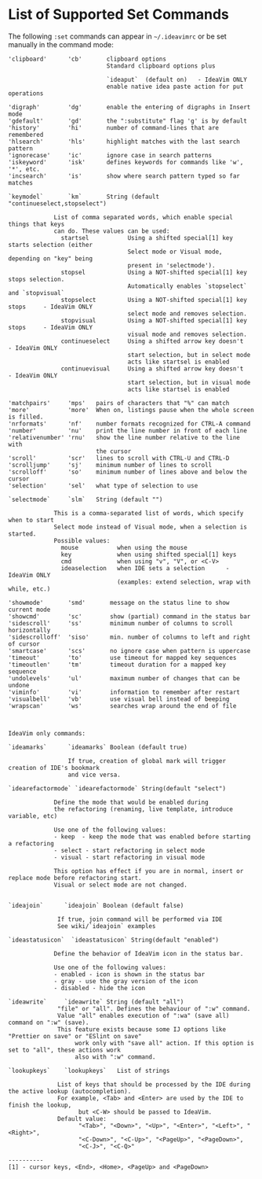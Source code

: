 List of Supported Set Commands
==============================

The following `:set` commands can appear in `~/.ideavimrc` or be set manually in the command mode:

    'clipboard'      'cb'       clipboard options
                                Standard clipboard options plus 
                                
                                `ideaput`  (default on)   - IdeaVim ONLY
                                enable native idea paste action for put operations
    
    'digraph'        'dg'       enable the entering of digraphs in Insert mode
    'gdefault'       'gd'       the ":substitute" flag 'g' is by default
    'history'        'hi'       number of command-lines that are remembered
    'hlsearch'       'hls'      highlight matches with the last search pattern
    'ignorecase'     'ic'       ignore case in search patterns
    'iskeyword'      'isk'      defines keywords for commands like 'w', '*', etc.
    'incsearch'      'is'       show where search pattern typed so far matches
    
    `keymodel`       `km`       String (default "continueselect,stopselect")

                 List of comma separated words, which enable special things that keys
                 can do. These values can be used:
                   startsel           Using a shifted special[1] key starts selection (either
                                      Select mode or Visual mode, depending on "key" being
                                      present in 'selectmode').
                   stopsel            Using a NOT-shifted special[1] key stops selection.
                                      Automatically enables `stopselect` and `stopvisual`
                   stopselect         Using a NOT-shifted special[1] key stops     - IdeaVim ONLY
                                      select mode and removes selection.
                   stopvisual         Using a NOT-shifted special[1] key stops     - IdeaVim ONLY
                                      visual mode and removes selection.
                   continueselect     Using a shifted arrow key doesn't       - IdeaVim ONLY
                                      start selection, but in select mode
                                      acts like startsel is enabled
                   continuevisual     Using a shifted arrow key doesn't       - IdeaVim ONLY
                                      start selection, but in visual mode
                                      acts like startsel is enabled
    
    'matchpairs'     'mps'   pairs of characters that "%" can match
    'more'           'more'  When on, listings pause when the whole screen is filled.
    'nrformats'      'nf'    number formats recognized for CTRL-A command
    'number'         'nu'    print the line number in front of each line
    'relativenumber' 'rnu'   show the line number relative to the line with
                             the cursor
    'scroll'         'scr'   lines to scroll with CTRL-U and CTRL-D
    'scrolljump'     'sj'    minimum number of lines to scroll
    'scrolloff'      'so'    minimum number of lines above and below the cursor
    'selection'      'sel'   what type of selection to use

    `selectmode`     `slm`   String (default "")

                 This is a comma-separated list of words, which specify when to start
                 Select mode instead of Visual mode, when a selection is started.
                 Possible values:
                   mouse           when using the mouse
                   key             when using shifted special[1] keys
                   cmd             when using "v", "V", or <C-V>
                   ideaselection   when IDE sets a selection      - IdeaVim ONLY
                                   (examples: extend selection, wrap with while, etc.)

    'showmode'       'smd'       message on the status line to show current mode
    'showcmd'        'sc'        show (partial) command in the status bar
    'sidescroll'     'ss'        minimum number of columns to scroll horizontally
    'sidescrolloff'  'siso'      min. number of columns to left and right of cursor
    'smartcase'      'scs'       no ignore case when pattern is uppercase
    'timeout'        'to'        use timeout for mapped key sequences
    'timeoutlen'     'tm'        timeout duration for a mapped key sequence
    'undolevels'     'ul'        maximum number of changes that can be undone
    'viminfo'        'vi'        information to remember after restart
    'visualbell'     'vb'        use visual bell instead of beeping
    'wrapscan'       'ws'        searches wrap around the end of file
    
    
    
    IdeaVim only commands:

    `ideamarks`      `ideamarks` Boolean (default true)
    
                     If true, creation of global mark will trigger creation of IDE's bookmark
                     and vice versa.
                     
    `idearefactormode` `idearefactormode` String(default "select")
    
                 Define the mode that would be enabled during
                 the refactoring (renaming, live template, introduce variable, etc)
                 
                 Use one of the following values:
                 - keep  - keep the mode that was enabled before starting a refactoring
                 - select - start refactoring in select mode
                 - visual - start refactoring in visual mode
                 
                 This option has effect if you are in normal, insert or replace mode before refactoring start.
                 Visual or select mode are not changed.
    
    
    `ideajoin`      `ideajoin` Boolean (default false)
    
                  If true, join command will be performed via IDE
                  See wiki/`ideajoin` examples
                  
    `ideastatusicon`  `ideastatusicon` String(default "enabled")
    
                 Define the behavior of IdeaVim icon in the status bar.
                 
                 Use one of the following values:
                 - enabled - icon is shown in the status bar
                 - gray - use the gray version of the icon
                 - disabled - hide the icon

    `ideawrite`     `ideawrite` String (default "all")
                  "file" or "all". Defines the behaviour of ":w" command.
                  Value "all" enables execution of ":wa" (save all) command on ":w" (save).
                  This feature exists because some IJ options like "Prettier on save" or "ESlint on save"
                       work only with "save all" action. If this option is set to "all", these actions work
                       also with ":w" command.
                  
    `lookupkeys`    `lookupkeys`   List of strings
    
                  List of keys that should be processed by the IDE during the active lookup (autocompletion).
                  For example, <Tab> and <Enter> are used by the IDE to finish the lookup,
                        but <C-W> should be passed to IdeaVim.
                  Default value: 
                        "<Tab>", "<Down>", "<Up>", "<Enter>", "<Left>", "<Right>",
                        "<C-Down>", "<C-Up>", "<PageUp>", "<PageDown>",
                        "<C-J>", "<C-Q>"

    ----------
    [1] - cursor keys, <End>, <Home>, <PageUp> and <PageDown>
